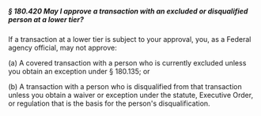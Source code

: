 ##### § 180.420 May I approve a transaction with an excluded or disqualified person at a lower tier? #####

If a transaction at a lower tier is subject to your approval, you, as a Federal agency official, may not approve:

(a) A covered transaction with a person who is currently excluded unless you obtain an exception under § 180.135; or

(b) A transaction with a person who is disqualified from that transaction unless you obtain a waiver or exception under the statute, Executive Order, or regulation that is the basis for the person's disqualification.